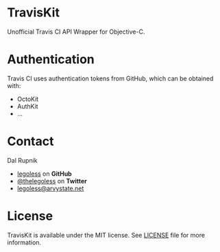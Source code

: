 TravisKit
=========

Unofficial Travis CI API Wrapper for Objective-C.

# Authentication

Travis CI uses authentication tokens from GitHub, which can be obtained with:

- OctoKit
- AuthKit
- ...

Contact
======

Dal Rupnik

- [legoless](https://github.com/legoless) on **GitHub**
- [@thelegoless](https://twitter.com/thelegoless) on **Twitter**
- [legoless@arvystate.net](mailto:legoless@arvystate.net)

License
======

TravisKit is available under the MIT license. See [LICENSE](https://github.com/Legoless/TravisKit/blob/master/LICENSE) file for more information.
